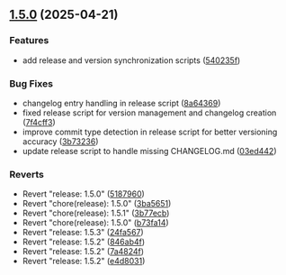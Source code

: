 ## [1.5.0](https://github.com/panteLx/easynews-plus-plus/compare/v1.4.0...v1.5.0) (2025-04-21)

### Features

* add release and version synchronization scripts ([540235f](https://github.com/panteLx/easynews-plus-plus/commit/540235f5f172c93a4446952317140766146192b2))

### Bug Fixes

* changelog entry handling in release script ([8a64369](https://github.com/panteLx/easynews-plus-plus/commit/8a643693694a7f4bbf21a3e0c35456de2c27e4ed))
* fixed release script for version management and changelog creation ([7f4cff3](https://github.com/panteLx/easynews-plus-plus/commit/7f4cff3080a1f181fdd2bd0200f16c0ea3ac8ca5))
* improve commit type detection in release script for better versioning accuracy ([3b73236](https://github.com/panteLx/easynews-plus-plus/commit/3b7323658a9711cada05856952d5ca7c205e0d09))
* update release script to handle missing CHANGELOG.md ([03ed442](https://github.com/panteLx/easynews-plus-plus/commit/03ed442b6109cc53a51dc71f4f356998340878bc))

### Reverts

* Revert "release: 1.5.0" ([5187960](https://github.com/panteLx/easynews-plus-plus/commit/5187960e327569323d51bf79e02a306121d6163b))
* Revert "chore(release): 1.5.0" ([3ba5651](https://github.com/panteLx/easynews-plus-plus/commit/3ba565139b9206aa43971f2ffb6720165f69300f))
* Revert "chore(release): 1.5.1" ([3b77ecb](https://github.com/panteLx/easynews-plus-plus/commit/3b77ecb22fe901e31324d15a60ca88b371f8979b))
* Revert "chore(release): 1.5.0" ([b73fa14](https://github.com/panteLx/easynews-plus-plus/commit/b73fa14eb345ad538919fb643aa266626aec711f))
* Revert "release: 1.5.3" ([24fa567](https://github.com/panteLx/easynews-plus-plus/commit/24fa567785770913930da546306305e466164e0f))
* Revert "release: 1.5.2" ([846ab4f](https://github.com/panteLx/easynews-plus-plus/commit/846ab4ff0d8b95d335a68a3c98d78c04e7192d95))
* Revert "release: 1.5.2" ([7a4824f](https://github.com/panteLx/easynews-plus-plus/commit/7a4824f17bda7b1581a491b5994db5a58387d088))
* Revert "release: 1.5.2" ([e4d8031](https://github.com/panteLx/easynews-plus-plus/commit/e4d8031e8d5d97151325cac3f206e934d2cb900f))
